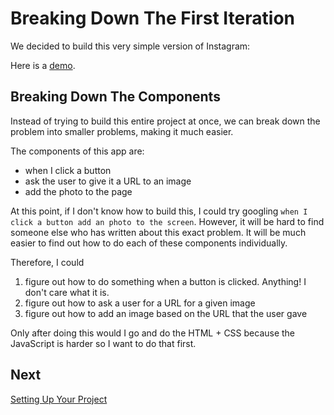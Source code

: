 # Breaking Down The First Iteration

We decided to build this very simple version of Instagram:

Here is a [demo](http://jsbin.com/cacaqa).

## Breaking Down The Components

Instead of trying to build this entire project at once, we can break down the
problem into smaller problems, making it much easier.

The components of this app are:

- when I click a button
- ask the user to give it a URL to an image
- add the photo to the page

At this point, if I don't know how to build this, I could try googling
`when I click a button add an photo to the screen`. However, it will be hard to
find someone else who has written about this exact problem. It will be much
easier to find out how to do each of these components individually.

Therefore, I could 

1. figure out how to do something when a button is clicked. Anything! I don't
   care what it is.
2. figure out how to ask a user for a URL for a given image
3. figure out how to add an image based on the URL that the user gave

Only after doing this would I go and do the HTML + CSS because the JavaScript 
is harder so I want to do that first. 

## Next

[Setting Up Your Project](project_setup.md)
